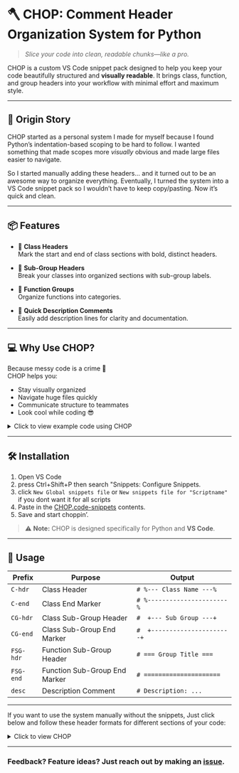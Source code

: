# 🪓 CHOP: Comment Header Organization System for Python

> *Slice your code into clean, readable chunks—like a pro.*

CHOP is a custom VS Code snippet pack designed to help you keep your code beautifully structured and **visually readable**. It brings class, function, and group headers into your workflow with minimal effort and maximum style.

---

## 🌱 Origin Story

CHOP started as a personal system I made for myself because I found Python’s indentation-based scoping to be hard to follow. I wanted something that made scopes more *visually* obvious and made large files easier to navigate.

So I started manually adding these headers... and it turned out to be an awesome way to organize everything. Eventually, I turned the system into a VS Code snippet pack so I wouldn’t have to keep copy/pasting. Now it’s quick and clean.

---

## 📦 Features

- 🧱 **Class Headers**  
  Mark the start and end of class sections with bold, distinct headers.

- 🔹 **Sub-Group Headers**  
  Break your classes into organized sections with sub-group labels.

- 🔧 **Function Groups**  
  Organize functions into categories.

- 📜 **Quick Description Comments**  
  Easily add description lines for clarity and documentation.

---

## 💻 Why Use CHOP?

Because messy code is a crime 😤  
CHOP helps you:
- Stay visually organized
- Navigate huge files quickly
- Communicate structure to teammates
- Look cool while coding 😎

<details>
  <summary>Click to view example code using CHOP </summary>

```python
# %--- Animal Class ---%

class Animal:

#  +--- Animal Initialization  ---+

    def __init__(self, name, age):
        self.name = name
        self.age = age

#  +----------------------+



#  +--- Animal Meathods ---+


    def speak(self):
        pass

    def eat(self):
        pass

#  +----------------------+


# %----------------------%



# %--- Dog Class ---%

class Dog(Animal):

#  +--- Dog Initialization ---+

    def __init__(self, name, age, breed):
        super().__init__(name, age)
        self.breed = breed

 
    def speak(self):
        return f"{self.name} says woof!"

    def fetch(self):
        return f"{self.name} is fetching a ball."

#  +----------------------+

#  +--- Dog Methods ---+

def main():

    my_dog = Dog("Buddy", 3, "Golden Retriever")
    

    print(my_dog.speak())   
    print(my_dog.fetch())   

#  +----------------------+

# %----------------------%


if __name__ == "__main__":
    main()
    
```
</details>

---

## 🛠️ Installation

1. Open VS Code 
2. press Ctrl+Shift+P then search "Snippets: Configure Snippets.
3. click `New Global snippets file` or `New snippets file for "Scriptname"` if you dont want it for all scripts
4. Paste in the [CHOP.code-snippets](https://github.com/Futuregus/CHOP/blob/main/CHOP.code-snippets) contents.
5. Save and start choppin’.

> ⚠️ **Note:** CHOP is designed specifically for Python and **VS Code**.

---

## 🚀 Usage

| Prefix     | Purpose                         | Output                      |
|------------|----------------------------------|------------------------------------|
| `C-hdr`    | Class Header                    | `# %--- Class Name ---%`           |
| `C-end`    | Class End Marker                | `# %----------------------%`       |
| `CG-hdr`   | Class Sub-Group Header          | `#  +--- Sub Group ---+`           |
| `CG-end`   | Class Sub-Group End Marker      | `#  +----------------------+`      |
| `FSG-hdr`  | Function Sub-Group Header       | `# === Group Title ===`            |
| `FSG-end`  | Function Sub-Group End Marker   | `# =====================`          |
| `desc`     | Description Comment             | `# Description: ...`               |

---

If you want to use the system manually without the snippets, Just click below and follow these header formats for different sections of your code:
<details>
  <summary>Click to view CHOP </summary>


- **Class Header**  
  Use `%--- Title ---%` to mark the start of a class.

- **Class Sub-Group Header**  
  Use `+--- Title ---+` to orgonize similar functions within a class.

- **Function Sub-Group Header**  
  Use `=== Title ===` to organize parts whithin a function.

- **End of Function Sub-Group**  
  Use `=====================` to mark the end of a function group.

- **End of Class Sub-Group**  
  Use `+----------------------+` to mark the end of a class sub-group.

- **End of Class Header**  
  Use `%----------------------%` to mark the end of a class.

</details>

---

### Feedback? Feature ideas? Just reach out by making an [issue](https://github.com/Futuregus/CHOP/issues).
